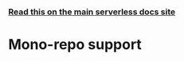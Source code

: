 <!--
title: Serverless Dashboard - CI/CD Mono Repos
menuText: Mono Repos
menuOrder: 6
layout: Doc
-->

<!-- DOCS-SITE-LINK:START automatically generated  -->

### [Read this on the main serverless docs site](https://www.serverless.com/framework/docs/dashboard/cicd/faq/)

<!-- DOCS-SITE-LINK:END -->

# Mono-repo support

